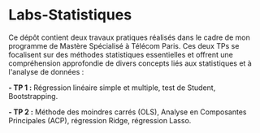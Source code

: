 # Labs-Statistiques
Ce dépôt contient deux travaux pratiques réalisés dans le cadre de mon programme de Mastère Spécialisé à Télécom Paris. Ces deux TPs se focalisent sur des méthodes statistiques essentielles et offrent une compréhension approfondie de divers concepts liés aux statistiques et à l'analyse de données :

<b>- TP 1 :</b> Régression linéaire simple et multiple, test de Student, Bootstrapping.

<b>- TP 2 :</b> Méthode des moindres carrés (OLS), Analyse en Composantes Principales (ACP), régression Ridge, régression Lasso.
